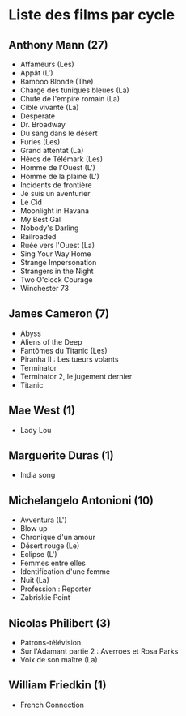 # Liste des films par cycle

## Anthony Mann (27)

  * Affameurs (Les)  
  * Appât (L')  
  * Bamboo Blonde (The)  
  * Charge des tuniques bleues (La)  
  * Chute de l'empire romain (La)  
  * Cible vivante (La)  
  * Desperate  
  * Dr. Broadway  
  * Du sang dans le désert  
  * Furies (Les)  
  * Grand attentat (La)  
  * Héros de Télémark (Les)  
  * Homme de l'Ouest (L')  
  * Homme de la plaine (L')  
  * Incidents de frontière  
  * Je suis un aventurier  
  * Le Cid  
  * Moonlight in Havana  
  * My Best Gal  
  * Nobody's Darling  
  * Railroaded  
  * Ruée vers l'Ouest (La)  
  * Sing Your Way Home  
  * Strange Impersonation  
  * Strangers in the Night  
  * Two O'clock Courage  
  * Winchester 73

## James Cameron (7)

  * Abyss  
  * Aliens of the Deep  
  * Fantômes du Titanic (Les)  
  * Piranha II : Les tueurs volants  
  * Terminator  
  * Terminator 2, le jugement dernier  
  * Titanic

## Mae West (1)

  * Lady Lou

## Marguerite Duras (1)

  * India song

## Michelangelo Antonioni (10)

  * Avventura (L')  
  * Blow up  
  * Chronique d'un amour  
  * Désert rouge (Le)  
  * Eclipse (L')  
  * Femmes entre elles  
  * Identification d'une femme  
  * Nuit (La)  
  * Profession : Reporter  
  * Zabriskie Point

## Nicolas Philibert (3)

  * Patrons-télévision  
  * Sur l'Adamant partie 2 : Averroes et Rosa Parks  
  * Voix de son maître (La)

## William Friedkin (1)

  * French Connection  

